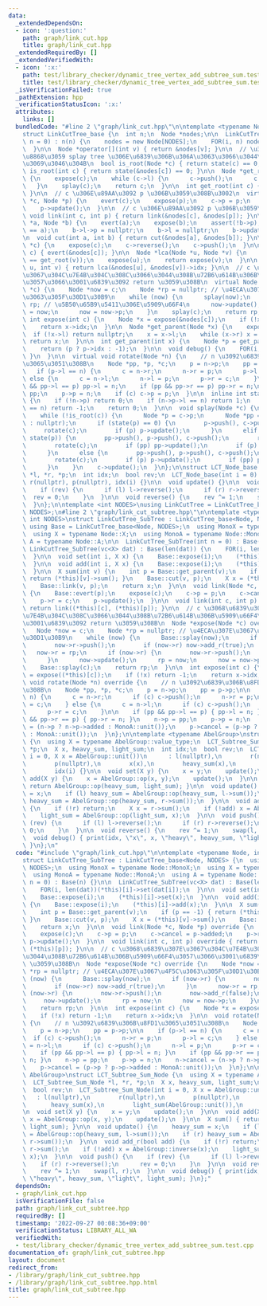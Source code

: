 ```yaml
---
data:
  _extendedDependsOn:
  - icon: ':question:'
    path: graph/link_cut.hpp
    title: graph/link_cut.hpp
  _extendedRequiredBy: []
  _extendedVerifiedWith:
  - icon: ':x:'
    path: test/library_checker/dynamic_tree_vertex_add_subtree_sum.test.cpp
    title: test/library_checker/dynamic_tree_vertex_add_subtree_sum.test.cpp
  _isVerificationFailed: true
  _pathExtension: hpp
  _verificationStatusIcon: ':x:'
  attributes:
    links: []
  bundledCode: "#line 2 \"graph/link_cut.hpp\"\n\ntemplate <typename Node, int NODES>\n\
    struct LinkCutTree_base {\n  int n;\n  Node *nodes;\n\n  LinkCutTree_base(int\
    \ n = 0) : n(n) {\n    nodes = new Node[NODES];\n    FOR(i, n) nodes[i] = Node(i);\n\
    \  }\n\n  Node *operator[](int v) { return &nodes[v]; }\n\n  // \u30D1\u30B9\u3092\
    \u8868\u3059 splay tree \u306E\u6839\u306B\u306A\u3063\u3066\u3044\u308B\u304B\
    \u3069\u3046\u304B\n  bool is_root(Node *c) { return state(c) == 0; }\n  bool\
    \ is_root(int c) { return state(&nodes[c]) == 0; }\n\n  Node *get_root(Node *c)\
    \ {\n    expose(c);\n    while (c->l) {\n      c->push();\n      c = c->l;\n \
    \   }\n    splay(c);\n    return c;\n  }\n\n  int get_root(int c) { return get_root(&nodes[c])->idx;\
    \ }\n\n  // c \u306E\u89AA\u3092 p \u306B\u3059\u308B\u3002\n  virtual void link(Node\
    \ *c, Node *p) {\n    evert(c);\n    expose(p);\n    c->p = p;\n    p->r = c;\n\
    \    p->update();\n  }\n\n  // c \u306E\u89AA\u3092 p \u306B\u3059\u308B\n  virtual\
    \ void link(int c, int p) { return link(&nodes[c], &nodes[p]); }\n\n  void cut(Node\
    \ *a, Node *b) {\n    evert(a);\n    expose(b);\n    assert(!b->p);\n    assert((b->l)\
    \ == a);\n    b->l->p = nullptr;\n    b->l = nullptr;\n    b->update();\n  }\n\
    \n  void cut(int a, int b) { return cut(&nodes[a], &nodes[b]); }\n\n  void evert(Node\
    \ *c) {\n    expose(c);\n    c->reverse();\n    c->push();\n  }\n\n  void evert(int\
    \ c) { evert(&nodes[c]); }\n\n  Node *lca(Node *u, Node *v) {\n    assert(get_root(u)\
    \ == get_root(v));\n    expose(u);\n    return expose(v);\n  }\n\n  int lca(int\
    \ u, int v) { return lca(&nodes[u], &nodes[v])->idx; }\n\n  // c \u3068\u6839\u307E\
    \u3067\u304C\u7E4B\u304C\u308C\u3066\u3044\u308B\u72B6\u614B\u306B\u5909\u66F4\
    \u3057\u3066\u3001\u6839\u3092 return \u3059\u308B\n  virtual Node *expose(Node\
    \ *c) {\n    Node *now = c;\n    Node *rp = nullptr; // \u4ECA\u307E\u3067\u4F5C\
    \u3063\u305F\u30D1\u30B9\n    while (now) {\n      splay(now);\n      now->r =\
    \ rp; // \u5B50\u65B9\u5411\u306E\u5909\u66F4\n      now->update();\n      rp\
    \ = now;\n      now = now->p;\n    }\n    splay(c);\n    return rp;\n  }\n\n \
    \ int expose(int c) {\n    Node *x = expose(&nodes[c]);\n    if (!x) return -1;\n\
    \    return x->idx;\n  }\n\n  Node *get_parent(Node *x) {\n    expose(x);\n  \
    \  if (!x->l) return nullptr;\n    x = x->l;\n    while (x->r) x = x->r;\n   \
    \ return x;\n  }\n\n  int get_parent(int x) {\n    Node *p = get_parent((*this)[x]);\n\
    \    return (p ? p->idx : -1);\n  }\n\n  void debug() {\n    FOR(i, n) { nodes[i].debug();\
    \ }\n  }\n\n  virtual void rotate(Node *n) {\n    // n \u3092\u6839\u306B\u8FD1\
    \u3065\u3051\u308B\n    Node *pp, *p, *c;\n    p = n->p;\n    pp = p->p;\n\n \
    \   if (p->l == n) {\n      c = n->r;\n      n->r = p;\n      p->l = c;\n    }\
    \ else {\n      c = n->l;\n      n->l = p;\n      p->r = c;\n    }\n\n    if (pp\
    \ && pp->l == p) pp->l = n;\n    if (pp && pp->r == p) pp->r = n;\n    n->p =\
    \ pp;\n    p->p = n;\n    if (c) c->p = p;\n  }\n\n  inline int state(Node *n)\
    \ {\n    if (!n->p) return 0;\n    if (n->p->l == n) return 1;\n    if (n->p->r\
    \ == n) return -1;\n    return 0;\n  }\n\n  void splay(Node *c) {\n    c->push();\n\
    \    while (!is_root(c)) {\n      Node *p = c->p;\n      Node *pp = (p ? p->p\
    \ : nullptr);\n      if (state(p) == 0) {\n        p->push(), c->push();\n   \
    \     rotate(c);\n        if (p) p->update();\n      }\n      elif (state(c) ==\
    \ state(p)) {\n        pp->push(), p->push(), c->push();\n        rotate(p);\n\
    \        rotate(c);\n        if (pp) pp->update();\n        if (p) p->update();\n\
    \      }\n      else {\n        pp->push(), p->push(), c->push();\n        rotate(c);\n\
    \        rotate(c);\n        if (p) p->update();\n        if (pp) pp->update();\n\
    \      }\n    }\n    c->update();\n  }\n};\n\nstruct LCT_Node_base {\n  LCT_Node_base\
    \ *l, *r, *p;\n  int idx;\n  bool rev;\n  LCT_Node_base(int i = 0) : l(nullptr),\
    \ r(nullptr), p(nullptr), idx(i) {}\n\n  void update() {}\n\n  void push() {\n\
    \    if (rev) {\n      if (l) l->reverse();\n      if (r) r->reverse();\n    \
    \  rev = 0;\n    }\n  }\n\n  void reverse() {\n    rev ^= 1;\n    swap(l, r);\n\
    \  }\n};\n\ntemplate <int NODES>\nusing LinkCutTree = LinkCutTree_base<LCT_Node_base,\
    \ NODES>;\n#line 2 \"graph/link_cut_subtree.hpp\"\n\ntemplate <typename Node,\
    \ int NODES>\nstruct LinkCutTree_SubTree : LinkCutTree_base<Node, NODES> {\n \
    \ using Base = LinkCutTree_base<Node, NODES>;\n  using MonoX = typename Node::MonoX;\n\
    \  using X = typename Node::X;\n  using MonoA = typename Node::MonoA;\n  using\
    \ A = typename Node::A;\n\n  LinkCutTree_SubTree(int n = 0) : Base(n) {}\n\n \
    \ LinkCutTree_SubTree(vc<X> dat) : Base(len(dat)) {\n    FOR(i, len(dat))(*this)[i]->set(dat[i]);\n\
    \  }\n\n  void set(int i, X x) {\n    Base::expose(i);\n    (*this)[i]->set(x);\n\
    \  }\n\n  void add(int i, X x) {\n    Base::expose(i);\n    (*this)[i]->add(x);\n\
    \  }\n\n  X sum(int v) {\n    int p = Base::get_parent(v);\n    if (p == -1) {\
    \ return (*this)[v]->sum(); }\n    Base::cut(v, p);\n    X x = (*this)[v]->sum();\n\
    \    Base::link(v, p);\n    return x;\n  }\n\n  void link(Node *c, Node *p) override\
    \ {\n    Base::evert(p);\n    expose(c);\n    c->p = p;\n    c->cancel = p->added;\n\
    \    p->r = c;\n    p->update();\n  }\n\n  void link(int c, int p) override {\
    \ return link((*this)[c], (*this)[p]); }\n\n  // c \u3068\u6839\u307E\u3067\u304C\
    \u7E4B\u304C\u308C\u3066\u3044\u308B\u72B6\u614B\u306B\u5909\u66F4\u3057\u3066\
    \u3001\u6839\u3092 return \u3059\u308B\n  Node *expose(Node *c) override {\n \
    \   Node *now = c;\n    Node *rp = nullptr; // \u4ECA\u307E\u3067\u4F5C\u3063\u305F\
    \u30D1\u30B9\n    while (now) {\n      Base::splay(now);\n      if (now->r) {\n\
    \        now->r->push();\n        if (now->r) now->add_r(true);\n      }\n   \
    \   now->r = rp;\n      if (now->r) {\n        now->r->push();\n        now->add_r(false);\n\
    \      }\n      now->update();\n      rp = now;\n      now = now->p;\n    }\n\
    \    Base::splay(c);\n    return rp;\n  }\n\n  int expose(int c) {\n    Node *x\
    \ = expose((*this)[c]);\n    if (!x) return -1;\n    return x->idx;\n  }\n\n \
    \ void rotate(Node *n) override {\n    // n \u3092\u6839\u306B\u8FD1\u3065\u3051\
    \u308B\n    Node *pp, *p, *c;\n    p = n->p;\n    pp = p->p;\n\n    if (p->l ==\
    \ n) {\n      c = n->r;\n      if (c) c->push();\n      n->r = p;\n      p->l\
    \ = c;\n    } else {\n      c = n->l;\n      if (c) c->push();\n      n->l = p;\n\
    \      p->r = c;\n    }\n\n    if (pp && pp->l == p) { pp->l = n; }\n    if (pp\
    \ && pp->r == p) { pp->r = n; }\n    n->p = pp;\n    p->p = n;\n    n->cancel\
    \ = (n->p ? n->p->added : MonoA::unit());\n    p->cancel = (p->p ? p->p->added\
    \ : MonoA::unit());\n  }\n};\n\ntemplate <typename AbelGroup>\nstruct LCT_Subtree_Sum_Node\
    \ {\n  using X = typename AbelGroup::value_type;\n  LCT_Subtree_Sum_Node *l, *r,\
    \ *p;\n  X x, heavy_sum, light_sum;\n  int idx;\n  bool rev;\n  LCT_Subtree_Sum_Node(int\
    \ i = 0, X x = AbelGroup::unit())\n      : l(nullptr),\n        r(nullptr),\n\
    \        p(nullptr),\n        x(x),\n        heavy_sum(x),\n        light_sum(AbelGroup::unit()),\n\
    \        idx(i) {}\n\n  void set(X y) {\n    x = y;\n    update();\n  }\n\n  void\
    \ add(X y) {\n    x = AbelGroup::op(x, y);\n    update();\n  }\n\n  X sum() {\
    \ return AbelGroup::op(heavy_sum, light_sum); }\n\n  void update() {\n    heavy_sum\
    \ = x;\n    if (l) heavy_sum = AbelGroup::op(heavy_sum, l->sum());\n    if (r)\
    \ heavy_sum = AbelGroup::op(heavy_sum, r->sum());\n  }\n\n  void add_r(bool add)\
    \ {\n    if (!r) return;\n    X x = r->sum();\n    if (!add) x = AbelGroup::inverse(x);\n\
    \    light_sum = AbelGroup::op(light_sum, x);\n  }\n\n  void push() {\n    if\
    \ (rev) {\n      if (l) l->reverse();\n      if (r) r->reverse();\n      rev =\
    \ 0;\n    }\n  }\n\n  void reverse() {\n    rev ^= 1;\n    swap(l, r);\n  }\n\n\
    \  void debug() { print(idx, \"x\", x, \"heavy\", heavy_sum, \"light\", light_sum);\
    \ }\n};\n"
  code: "#include \"graph/link_cut.hpp\"\n\ntemplate <typename Node, int NODES>\n\
    struct LinkCutTree_SubTree : LinkCutTree_base<Node, NODES> {\n  using Base = LinkCutTree_base<Node,\
    \ NODES>;\n  using MonoX = typename Node::MonoX;\n  using X = typename Node::X;\n\
    \  using MonoA = typename Node::MonoA;\n  using A = typename Node::A;\n\n  LinkCutTree_SubTree(int\
    \ n = 0) : Base(n) {}\n\n  LinkCutTree_SubTree(vc<X> dat) : Base(len(dat)) {\n\
    \    FOR(i, len(dat))(*this)[i]->set(dat[i]);\n  }\n\n  void set(int i, X x) {\n\
    \    Base::expose(i);\n    (*this)[i]->set(x);\n  }\n\n  void add(int i, X x)\
    \ {\n    Base::expose(i);\n    (*this)[i]->add(x);\n  }\n\n  X sum(int v) {\n\
    \    int p = Base::get_parent(v);\n    if (p == -1) { return (*this)[v]->sum();\
    \ }\n    Base::cut(v, p);\n    X x = (*this)[v]->sum();\n    Base::link(v, p);\n\
    \    return x;\n  }\n\n  void link(Node *c, Node *p) override {\n    Base::evert(p);\n\
    \    expose(c);\n    c->p = p;\n    c->cancel = p->added;\n    p->r = c;\n   \
    \ p->update();\n  }\n\n  void link(int c, int p) override { return link((*this)[c],\
    \ (*this)[p]); }\n\n  // c \u3068\u6839\u307E\u3067\u304C\u7E4B\u304C\u308C\u3066\
    \u3044\u308B\u72B6\u614B\u306B\u5909\u66F4\u3057\u3066\u3001\u6839\u3092 return\
    \ \u3059\u308B\n  Node *expose(Node *c) override {\n    Node *now = c;\n    Node\
    \ *rp = nullptr; // \u4ECA\u307E\u3067\u4F5C\u3063\u305F\u30D1\u30B9\n    while\
    \ (now) {\n      Base::splay(now);\n      if (now->r) {\n        now->r->push();\n\
    \        if (now->r) now->add_r(true);\n      }\n      now->r = rp;\n      if\
    \ (now->r) {\n        now->r->push();\n        now->add_r(false);\n      }\n \
    \     now->update();\n      rp = now;\n      now = now->p;\n    }\n    Base::splay(c);\n\
    \    return rp;\n  }\n\n  int expose(int c) {\n    Node *x = expose((*this)[c]);\n\
    \    if (!x) return -1;\n    return x->idx;\n  }\n\n  void rotate(Node *n) override\
    \ {\n    // n \u3092\u6839\u306B\u8FD1\u3065\u3051\u308B\n    Node *pp, *p, *c;\n\
    \    p = n->p;\n    pp = p->p;\n\n    if (p->l == n) {\n      c = n->r;\n    \
    \  if (c) c->push();\n      n->r = p;\n      p->l = c;\n    } else {\n      c\
    \ = n->l;\n      if (c) c->push();\n      n->l = p;\n      p->r = c;\n    }\n\n\
    \    if (pp && pp->l == p) { pp->l = n; }\n    if (pp && pp->r == p) { pp->r =\
    \ n; }\n    n->p = pp;\n    p->p = n;\n    n->cancel = (n->p ? n->p->added : MonoA::unit());\n\
    \    p->cancel = (p->p ? p->p->added : MonoA::unit());\n  }\n};\n\ntemplate <typename\
    \ AbelGroup>\nstruct LCT_Subtree_Sum_Node {\n  using X = typename AbelGroup::value_type;\n\
    \  LCT_Subtree_Sum_Node *l, *r, *p;\n  X x, heavy_sum, light_sum;\n  int idx;\n\
    \  bool rev;\n  LCT_Subtree_Sum_Node(int i = 0, X x = AbelGroup::unit())\n   \
    \   : l(nullptr),\n        r(nullptr),\n        p(nullptr),\n        x(x),\n \
    \       heavy_sum(x),\n        light_sum(AbelGroup::unit()),\n        idx(i) {}\n\
    \n  void set(X y) {\n    x = y;\n    update();\n  }\n\n  void add(X y) {\n   \
    \ x = AbelGroup::op(x, y);\n    update();\n  }\n\n  X sum() { return AbelGroup::op(heavy_sum,\
    \ light_sum); }\n\n  void update() {\n    heavy_sum = x;\n    if (l) heavy_sum\
    \ = AbelGroup::op(heavy_sum, l->sum());\n    if (r) heavy_sum = AbelGroup::op(heavy_sum,\
    \ r->sum());\n  }\n\n  void add_r(bool add) {\n    if (!r) return;\n    X x =\
    \ r->sum();\n    if (!add) x = AbelGroup::inverse(x);\n    light_sum = AbelGroup::op(light_sum,\
    \ x);\n  }\n\n  void push() {\n    if (rev) {\n      if (l) l->reverse();\n  \
    \    if (r) r->reverse();\n      rev = 0;\n    }\n  }\n\n  void reverse() {\n\
    \    rev ^= 1;\n    swap(l, r);\n  }\n\n  void debug() { print(idx, \"x\", x,\
    \ \"heavy\", heavy_sum, \"light\", light_sum); }\n};"
  dependsOn:
  - graph/link_cut.hpp
  isVerificationFile: false
  path: graph/link_cut_subtree.hpp
  requiredBy: []
  timestamp: '2022-09-27 00:08:36+09:00'
  verificationStatus: LIBRARY_ALL_WA
  verifiedWith:
  - test/library_checker/dynamic_tree_vertex_add_subtree_sum.test.cpp
documentation_of: graph/link_cut_subtree.hpp
layout: document
redirect_from:
- /library/graph/link_cut_subtree.hpp
- /library/graph/link_cut_subtree.hpp.html
title: graph/link_cut_subtree.hpp
---
```

